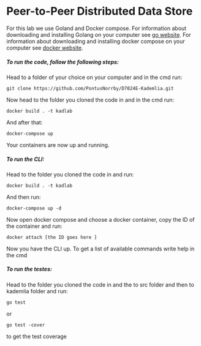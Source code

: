 # Peer-to-Peer Distributed Data Store

For this lab we use Goland and Docker compose.
For information about downloading and installing Golang on your computer see [go website](https://go.dev/).
For information about downloading and installing docker compose on your computer see [docker website](https://docs.docker.com/compose/install/).

##### To run the code, follow the following steps:
Head to a folder of your choice on your computer and in the cmd run:
```
git clone https://github.com/PontusNorrby/D7024E-Kademlia.git
```
Now head to the folder you cloned the code in and in the cmd run:
```
docker build . -t kadlab
```
And after that:
```
docker-compose up
```
Your containers are now up and running.

##### To run the CLI:
Head to the folder you cloned the code in and run:
```
docker build . -t kadlab
```
And then run:
```
docker-compose up -d
```
Now open docker compose and choose a docker container, copy the ID of the container and run:
```
docker attach [the ID goes here ]
```
Now you have the CLI up. To get a list of available commands write help in the cmd

##### To run the testes:
Head to the folder you cloned the code in and the to src folder and then to kademlia folder and run:
```
go test
```
or 
```
go test -cover
```
to get the test coverage

